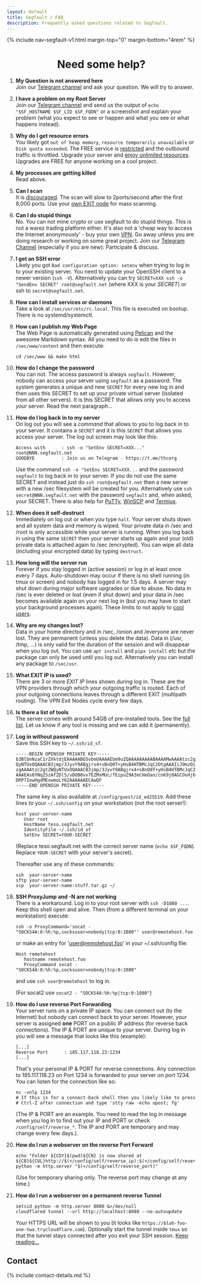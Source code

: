 ```yaml
---
layout: default
title: Segfault / FAQ
description: Frequently asked questions related to Segfault.
---
```


<!-- Begin of ugly CSS navigation styling hack -->
<style>a[href$="/faq/"] { font-weight: bold; }</style>
<!-- End of ugly CSS navigation styling hack -->

{% include nav-segfault-v1.html margin-top="0" margin-bottom="4rem" %}

<div style="text-align:center"><h1>Need some help?</h1></div>

1. **My Question is not answered here**  
   Join our [Telegram channel](https://t.me/thcorg) and ask your question. We will try to answer.

1. **I have a problem on my Root Server**<a id="help"></a>  
   Join our [Telegram channel](https://t.me/thcorg) and send us the output of `echo "$SF_HOSTNAME $SF_LID $SF_FQDN"` or a screenshot and explain your problem (what you expect to see or happen and what you see or what happens instead).

1. **Why do I get resource errors**<a id="quota"></a>  
   You likely got `out of heap memory`, `resource temporarily unavailable` or `Disk quota exceeded`. The FREE service is [restricted](../free/) and the outbound traffic is throttled. Upgrade your server and [enjoy unlimited resources](../upgrade/). Upgrades are FREE for anyone working on a cool project.

1. **My processes are getting killed**  
   Read above.

1. **Can I scan**<a id=scan></a>  
   It is [discouraged](nokiddie/). The scan will slow to 2ports/second after the first 8,000 ports. Use your [own EXIT node](../wireguard/) for mass scanning.

1. **Can I do stupid things**<a id=stupid></a>  
   No. You can not mine crypto or use segfault to do stupid things. This is not a warez trading platform either. It's also not a 'cheap way to access the Internet anonymously' - buy your own [VPN](https://www.mullvad.net). Go away unless you are doing research or working on some great project. Join our [Telegram Channel](https://t.me/thcorg) (especially if you are new): Participate & discuss.

1. **I get an SSH error**  
   Likely you got `Bad configuration option: setenv` when trying to log in to your existing server. You need to update your OpenSSH client to a newer version (`ssh -V`). Alternatively you can try `SECRET=XXX ssh -o "SendEnv SECRET" root@segfault.net` (where XXX is your _SECRET_) or ssh to `secret@segfault.net`.

1. **How can I install services or daemons**  
   Take a look at `/sec/usr/etc/rc.local`. This file is executed on bootup. There is no systemd/systemctl.

1. **How can I publish my Web Page**  
   The Web Page is automatically generated using [Pelican](https://www.getpelican.com) and the awesome Markdown syntax. All you need to do is edit the files in `/sec/www/content` and then execute:

   ```shell
   cd /sec/www && make html
   ```

1. **How do I change the password**  
   You can not. The access password is always `segfault`. However, nobody can access your server using `segfault` as a password: The system generates a unique and new `SECRET` for every new log in and then uses this SECRET to set up your private virtual server (isolated from all other servers). It is this SECRET that allows only you to access *your* server. Read the next paragraph...  

1. **How do I log back in to my server**<a id=reconnect></a>  
   On log out you will see a *command* that allows to you to log back in to your server. It contains a `SECRET` and it is this `SECRET` that allows you access your server. The log out screen may look like this:

   ```
   Access with      : ssh -o "SetEnv SECRET=XXX..." root@NNN.segfault.net
   GOODBYE          : Join us on Telegram - https://t.me/thcorg 
   ```

   Use the command `ssh -o "SetEnv SECRET=XXX...` and the password `segfault` to log back in to your server. If you do not use the same SECRET and instead just do `ssh root@segfault.net` then a new server with a new /sec filesystem will be created for you. Alternatively use `ssh secret@NNN.segfault.net` with the password `segfault` and, when asked, your SECRET. There is also help for [PuTTy](putty/), [WinSCP](winscp/) and [Termius](termius/).

1. **When does it self-destruct**  
   Immediately on log out or when you type `halt`. Your server shuts down and all system data and memory is wiped. Your private data in /sec and /root is only accessible while your server is running. When you log back in using the same `SECRET` then your server starts up again and your (old) private data is attached again to /sec (encrypted). You can wipe all data (including your encrypted data) by typing `destruct`.

1. **How long will the server run**  
   Forever if you stay logged in (active session) or log in at least once every 7 days. Auto-shutdown may occur if there is no shell running (in tmux or screen) and nobody has logged in for 1.5 days. A server may shut down during major software upgrades or due to abuse. No data in /sec is ever deleted or lost (even if shut down) and your data in /sec becomes available again on your next log in (but you may have to start your background processes again). These limits to not apply to [cool users](../upgrade/).

1. **Why are my changes lost?**<a id="lost"></a>  
   Data in your home directory and in /sec, /onion and /everyone are never lost. They are permanent (unless you delete the data). Data in (/usr, /tmp, ...) is only valid for the duration of the session and will disappear when you log out. You can use `apt install` and `pipx install` etc but the package can only be used until you log out. Alternatively you can install any package to `/sec/usr`.

1. **What EXIT IP is used?**  
   There are 3 or more _EXIT IP_ lines shown during log in. These are the VPN providers through which your outgoing traffic is routed. Each of your outgoing connections leaves through a different EXIT (multipath routing). The VPN Exit Nodes cycle every few days.

1. **Is there a list of tools**  
   The server comes with around 54GB of pre-installed tools. See the [full list](https://github.com/hackerschoice/segfault/blob/main/guest/Dockerfile). Let us know if any tool is missing and we can add it (permanently).

1. **Log in without password**<a id=autologin></a>   
   Save this SSH key to `~/.ssh/id_sf`.

   ```
   -----BEGIN OPENSSH PRIVATE KEY-----
   b3BlbnNzaC1rZXktdjEAAAAABG5vbmUAAAAEbm9uZQAAAAAAAAABAAAAMwAAAAtzc2gtZW
   QyNTUxOQAAACB3jmp/3JyvY9ABgjrx4+sBnQ0T+yHsB4HTBMcJqC2OtgAAAIiJ9mzOifZs
   zgAAAAtzc2gtZWQyNTUxOQAAACB3jmp/3JyvY9ABgjrx4+sBnQ0T+yHsB4HTBMcJqC2Otg
   AAAEAs6YNqZSzAfZDl5/vDOB0vv7EZMxMUc/fEipuZ9A3eCHeOan/cnK9j0AGCOvHj6wGd
   DRP7IewHgdMExwmoLY62AAAAAAECAwQF
   -----END OPENSSH PRIVATE KEY-----
   ```

   The same key is also available at `/config/guest/id_ed25519`. Add these lines to your `~/.ssh/config` on your workstation (not the root server!):
   
   ```
   host your-server-name
      User root
      HostName teso.segfault.net
      IdentityFile ~/.ssh/id_sf
      SetEnv SECRET=YOUR-SECRET
   ```
   (Replace teso.segfault.net with the correct server name (`echo $SF_FQDN`). Replace `YOUR-SECRET` with your server's secret).

   Thereafter use any of these commands:

   ```shell
   ssh  your-server-name
   sftp your-server-name
   scp  your-server-name:stuff.tar.gz ~/
   ```

1. **SSH ProxyJump and -N are not working**<a id="proxy"></a>  
   There is a workaround. Log in to your root server with `ssh -D1080 ...`. Keep this shell open and alive. Then (from a different terminal on your workstation) execute:
   
   ```
   ssh -o ProxyCommand='socat - "SOCKS4A:0:%h:%p,socksuser=nobody|tcp:0:1080"' user@remotehost.foo
   ```

   or make an entry for 'user@remotehost.foo' in your ~/.ssh/config file:
   ```
   Host remotehost
      hostname remotehost.foo
      ProxyCommand socat - "SOCKS4A:0:%h:%p,socksuser=nobody|tcp:0:1080"
   ```
   and use `ssh user@remotehost` to log in.  

   (For socat2 use `socat2 - "SOCKS4A:%h:%p|tcp:0:1080"`)


1. **How do I use reverse Port Forwarding**<a id="fwd"></a>  
   Your server runs on a private IP space. You can connect out (to the Internet) but nobody can connect back to your server. However, your server is assigned **one** PORT on a public IP address (for reverse back connections). The IP & PORT are unique to your server. During log in you will see a message that looks like this (example):

   ```
   [...]
   Reverse Port      : 185.117.118.23:1234
   [...]
   ```

   That's your personal IP & PORT for reverse connections. Any connection to 185.117.118.23 on Port 1234 is forwarded to your server on port 1234. You can listen for the connection like so:

   ```
   nc -vnlp 1234
   # If this is for a connect-back shell then you likely like to press
   # Ctrl-Z after connection and type 'stty raw -echo opost; fg'
   ```

   (The IP & PORT are an example. You need to read the log in message when you log in to find out your IP and PORT or check `/config/self/reverse_*`. The IP and PORT are temporary and may change every few days.).

1. **How do I run a webserver on the reverse Port Forward**<a id="web"></a>

   ```shell
   echo "Folder ${CDY}$(pwd)${CN} is now shared at ${CB}${CUL}http://$(</config/self/reverse_ip):$(</config/self/reverse_port)${CN}"
   python -m http.server "$(</config/self/reverse_port)"
   ```
   (Use for temporary sharing only. The reverse port may change at any time.)

1. **How do I run a webserver on a permanent reverse Tunnel**

   ```shell
   setsid python -m http.server 8080 &>/dev/null
   cloudflared tunnel --url http://localhost:8080 --no-autoupdate
   ```
   Your HTTPS URL will be shown to you (it looks like `https://blah-foo-one-two.trycloudflare.com`). Optionally start the tunnel inside `tmux` so that the tunnel stays connected after you exit your SSH session. [Keep reading...](https://github.com/hackerschoice/thc-tips-tricks-hacks-cheat-sheet/blob/master/README.md#https)

## Contact

{% include contact-details.md %}
